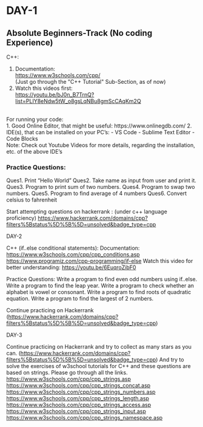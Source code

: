 # DAY-1
## Absolute Beginners-Track (No coding Experience)

C++:
1. Documentation:<br />
https://www.w3schools.com/cpp/ <br/>
(Just go through the "C++ Tutorial" Sub-Section, as of  now)<br/>
2. Watch this videos first:<br/>
https://youtu.be/bJ0n_B7TrnQ?list=PLIY8eNdw5tW_o8gsLqNBu8gmScCAqKm2Q<br/>
<br/>
For running your code:<br/> 
1. Good Online Editor, that might be useful: https://www.onlinegdb.com/
2. IDE(s), that can be installed on your PC’s: 
                      - VS Code 
                      - Sublime Text Editor 
                      - Code Blocks 
<br/>
Note: Check out Youtube Videos for more details, regarding the installation, etc. of the above IDE’s
<br/>

### Practice Questions: 
Ques1. Print “Hello World”
Ques2. Take name as input from user and print it.
Ques3. Program to print sum of two numbers.
Ques4. Program to swap two numbers.
Ques5. Program to find average of 4 numbers
Ques6. Convert celsius to fahrenheit 

Start attempting questions on hackerrank :
(under c++ language proficiency) 
https://www.hackerrank.com/domains/cpp?filters%5Bstatus%5D%5B%5D=unsolved&badge_type=cpp


DAY-2

C++ (if..else conditional statements):
Documentation: 
https://www.w3schools.com/cpp/cpp_conditions.asp
https://www.programiz.com/cpp-programming/if-else 
Watch this video for better understanding: https://youtu.be/6EuqroZibF0

Practice Questions:
Write a program to find even odd numbers using if..else.
Write a program to find the leap year.
Write a program to check whether an alphabet is vowel or consonant.
Write a program to find roots of quadratic equation.
Write a program to find the largest of 2 numbers.

Continue practicing on Hackerrank
(https://www.hackerrank.com/domains/cpp?filters%5Bstatus%5D%5B%5D=unsolved&badge_type=cpp)


DAY-3

Continue practicing on Hackerrank and try to collect as many stars as you can.
(https://www.hackerrank.com/domains/cpp?filters%5Bstatus%5D%5B%5D=unsolved&badge_type=cpp)
And try to solve the exercises of w3school tutorials for C++ and these questions are based on strings. Please go through all the links.
https://www.w3schools.com/cpp/cpp_strings.asp
https://www.w3schools.com/cpp/cpp_strings_concat.asp
https://www.w3schools.com/cpp/cpp_strings_numbers.asp
https://www.w3schools.com/cpp/cpp_strings_length.asp
https://www.w3schools.com/cpp/cpp_strings_access.asp
https://www.w3schools.com/cpp/cpp_strings_input.asp
https://www.w3schools.com/cpp/cpp_strings_namespace.asp

